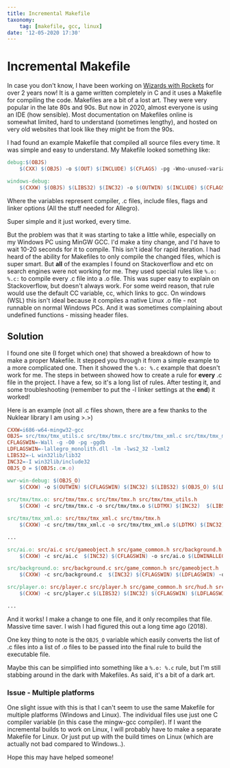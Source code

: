 ```yaml
---
title: Incremental Makefile
taxonomy:
	tag: [makefile, gcc, linux]
date: '12-05-2020 17:30'
---
```

# Incremental Makefile

In case you don't know, I have been working on [Wizards with Rockets](https://l33tllama.itch.io/wwr) for over 2 years now! It is a game written completely in C and it uses a Makefile for compiling the code. Makefiles are a bit of a lost art. They were very popular in the late 80s and 90s. But now in 2020, almost everyone is using an IDE (how sensible). Most documentation on Makefiles online is somewhat limited, hard to understand (sometimes lengthy), and hosted on very old websites that look like they might be from the 90s. 

I had found an example Makefile that compiled all source files every time. It was simple and easy to understand. My Makefile looked something like:

```Makefile
debug:$(OBJS)
	$(CXX) $(OBJS) -o $(OUT) $(INCLUDE) $(CFLAGS) -pg -Wno-unused-variable $(LDFLAGS)

windows-debug:
	$(CXXW) $(OBJS) $(LIBS32) $(INC32) -o $(OUTWIN) $(INCLUDE) $(CFLAGSWIN) -Wno-unused-variable $(LDFLAGSWIN)
```

Where the variables represent compiler, .c files, include files, flags and linker options (All the stuff needed for Allegro).

Super simple and it just worked, every time.

But the problem was that it was starting to take a little while, especially on my Windows PC using MinGW GCC. I'd make a tiny change, and I'd have to wait 10-20 seconds for it to compile. This isn't ideal for rapid iteration. I had heard of the ability for Makefiles to only compile the changed files, which is super smart. But **all** of the examples I found on Stackoverflow and etc on search engines were not working for me. They used special rules like ```%.o: %.c:``` to compile every .c file into a .o file. This was super easy to explain on Stackoverflow, but doesn't always work. For some weird reason, that rule would use the default CC variable, cc, which links to gcc. On windows (WSL) this isn't ideal because it compiles a native Linux .o file - not runnable on normal Windows PCs. And it was sometimes complaining about undefined functions - missing header files.

## Solution
I found one site (I forget which one) that showed a breakdown of how to make a proper Makefile. It stepped you through it from a simple example to a more complicated one. Then it showed the ```%.o: %.c``` example that doesn't work for me. The steps in between showed how to create a rule for **every** .c file in the project. I have a few, so it's a long list of rules. After testing it, and some troubleshooting (remember to put the -l linker settings at the **end**) it worked!

Here is an example (not all .c files shown, there are a few thanks to the Nuklear library I am using >.>)
```Makefile
CXXW=i686-w64-mingw32-gcc
OBJS= src/tmx/tmx_utils.c src/tmx/tmx.c src/tmx/tmx_xml.c src/tmx/tmx_mem.c .. etc
CFLAGSWIN=-Wall -g -O0 -pg -ggdb
LDFLAGSWIN=-lallegro_monolith.dll -lm -lws2_32 -lxml2
LIBS32=-L win32lib/lib32 
INC32=-I win32lib/include32
OBJS_O = $(OBJS:.c=.o)

wwr-win-debug: $(OBJS_O)
	$(CXXW) -o $(OUTWIN) $(CFLAGSWIN) $(INC32) $(LIBS32) $(OBJS_O) $(LDFLAGSWIN)
 
src/tmx/tmx.o: src/tmx/tmx.c src/tmx/tmx.h src/tmx/tmx_utils.h
	$(CXXW) -c src/tmx/tmx.c -o src/tmx/tmx.o $(LDTMX) $(INC32)  $(LIBS32) $(CFLAGSWIN)

src/tmx/tmx_xml.o: src/tmx/tmx_xml.c src/tmx/tmx.h 
	$(CXXW) -c src/tmx/tmx_xml.c -o src/tmx/tmx_xml.o $(LDTMX) $(INC32) $(LIBS32)  $(CFLAGSWIN) 

...

src/ai.o: src/ai.c src/gameobject.h src/game_common.h src/background.h
	$(CXXW) -c src/ai.c  $(INC32) $(CFLAGSWIN) -o src/ai.o $(LDWINALLEG) $(LDM)

src/background.o: src/background.c src/game_common.h src/gameobject.h
	$(CXXW) -c src/background.c  $(INC32) $(CFLAGSWIN) $(LDFLAGSWIN) -o src/background.o

src/player.o: src/player.c src/player.h src/game_common.h src/hud.h src/background.h src/checkpoints.h
	$(CXXW) -c src/player.c $(LIBS32) $(INC32) $(CFLAGSWIN) $(LDFLAGSWIN) -o src/player.o

...
```

And it works! I make a change to one file, and it only recompiles that file. Massive time saver. I wish I had figured this out a long time ago (2018).

One key thing to note is the ```OBJS_O``` variable which easily converts the list of .c files into a list of .o files to be passed into the final rule to build the executable file.

Maybe this can be simplified into something like a ```%.o: %.c``` rule, but I'm still stabbing around in the dark with Makefiles. As said, it's a bit of a dark art.

### Issue - Multiple platforms
One slight issue with this is that I can't seem to use the same Makefile for multiple platforms (Windows and Linux). The individual files use just one C compiler variable (in this case the mingw-gcc compiler). If I want the incremental builds to work on Linux, I will probably have to make a separate Makefile for Linux. Or just put up with the build times on Linux (which are actually not bad compared to Windows..).

Hope this may have helped someone!

